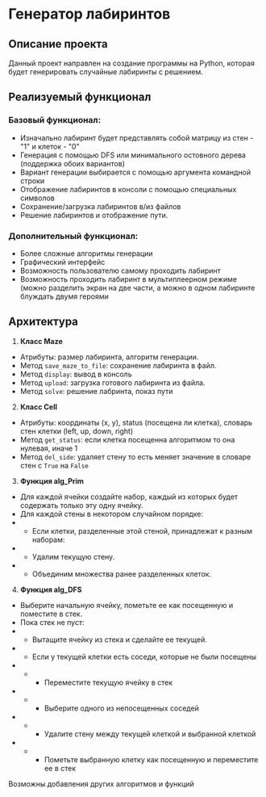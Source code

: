 # Генератор лабиринтов

## Описание проекта
Данный проект направлен на создание программы на Python, которая будет генерировать случайные лабиринты c решением.

## Реализуемый функционал
### Базовый функционал:
- Изначально лабиринт будет представлять собой матрицу из стен - "1" и клеток - "0"
- Генерация с помощью DFS или минимального остовного дерева (поддержка обоих вариантов)
- Вариант генерации выбирается с помощью аргумента командной строки 
- Отображение лабиринтов в консоли с помощью специальных символов 
- Сохранение/загрузка лабиринтов в/из файлов
- Решение лабиринтов и отображение пути.

### Дополнительный функционал:
- Более сложные алгоритмы генерации
- Графический интерфейс
- Возможность пользователю самому проходить лабиринт
- Возможность проходить лабиринт в мультиплеерном режиме (можно разделить экран на две части, а можно в одном лабиринте блуждать двумя героями


## Архитектура

1. **Класс Maze**
- Атрибуты: размер лабиринта, алгоритм генерации.
- Метод `save_maze_to_file`: сохранение лабиринта в файл.
- Метод `display`: вывод в консоль
- Метод `upload`: загрузка готового лабиринта из файла.
- Метод `solve`: решение лабринта, показ пути

2. **Класс Cell**
- Атрибуты: координаты (x, y), status (посещена ли клетка), словарь стен клетки (left, up, down, right)
- Метод `get_status`: если клетка посещенна алгоритмом то она нулевая, иначе 1
- Meтод `del_side`: удаляет стену то есть меняет значение в словаре стен с `True` на `False`

3. **Функция alg_Prim**
- Для каждой ячейки создайте набор, каждый из которых будет содержать только эту одну ячейку.
- Для каждой стены в некотором случайном порядке:
- - Если клетки, разделенные этой стеной, принадлежат к разным наборам:
- - Удалим текущую стену.
- - Объединим множества ранее разделенных клеток.

4. **Функция alg_DFS**
- Выберите начальную ячейку, пометьте ее как посещенную и поместите в стек.
- Пока стек не пуст:
- - Вытащите ячейку из стека и сделайте ее текущей.
- - Если у текущей клетки есть соседи, которые не были посещены
- - - Переместите текущую ячейку в стек
- - - Выберите одного из непосещенных соседей
- - - Удалите стену между текущей клеткой и выбранной клеткой
- - - Пометьте выбранную клетку как посещенную и переместите ее в стек 

Возможны добавления других алгоритмов и функций
